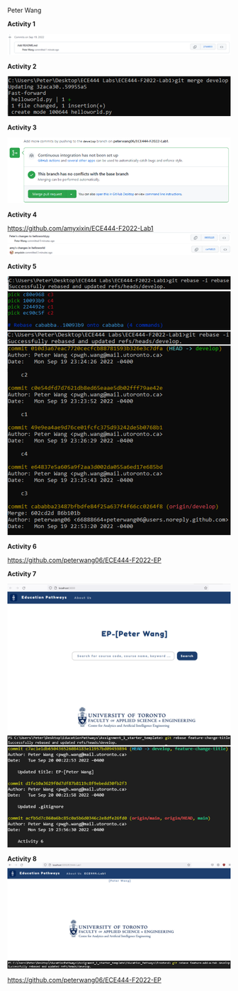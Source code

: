 Peter Wang

**Activity 1**

![](images/Activity1.png)

**Activity 2**

![](images/Activity2.png)

**Activity 3**

![](images/Activity3.png)

**Activity 4**

https://github.com/amyxixin/ECE444-F2022-Lab1
![](images/Activity4a.png)
![](images/Activity4b.png)

**Activity 5**

![](images/Activity5.png)
![](images/Activity5a.png)
![](images/Activity5b.png)
![](images/Activity5c.png)

**Activity 6**

https://github.com/peterwang06/ECE444-F2022-EP

**Activity 7**

![](images/Activity7.png)
![](images/Activity7a.png)
![](images/Activity7b.png)

**Activity 8**
![](images/Activity8.png)
![](images/Activity8a.png)

https://github.com/peterwang06/ECE444-F2022-EP
